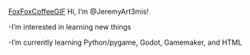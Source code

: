 
[FoxFoxCoffeeGIF](https://github.com/user-attachments/assets/bf37f353-5dfa-4107-a030-183b722a0008)
Hi, I’m @JeremyArt3mis!


-I’m interested in learning new things

-I’m currently learning Python/pygame, Godot, Gamemaker, and HTML


<!---
JeremyArt3mis/JeremyArt3mis is a ✨ special ✨ repository because its `README.md` (this file) appears on your GitHub profile.
You can click the Preview link to take a look at your changes.
--->
